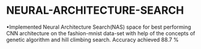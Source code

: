 # NEURAL-ARCHITECTURE-SEARCH
•Implemented Neural Architecture Search(NAS) space for best performing CNN
architecture on the fashion-mnist data-set with help of the concepts of genetic
algorithm and hill climbing search. Accuracy achieved 88.7 %
